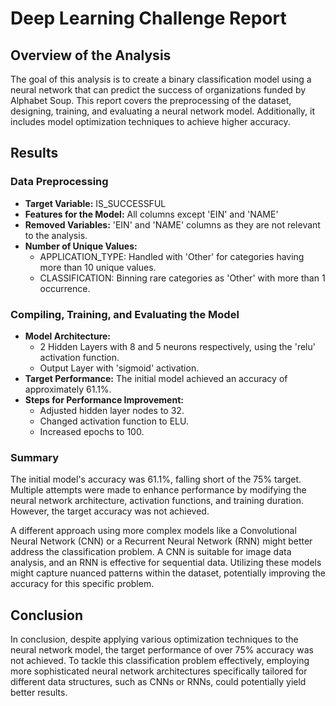 # Deep Learning Challenge Report

## Overview of the Analysis
The goal of this analysis is to create a binary classification model using a neural network that can predict the success of organizations funded by Alphabet Soup. This report covers the preprocessing of the dataset, designing, training, and evaluating a neural network model. Additionally, it includes model optimization techniques to achieve higher accuracy.

## Results

### Data Preprocessing
- **Target Variable:** IS_SUCCESSFUL
- **Features for the Model:** All columns except 'EIN' and 'NAME'
- **Removed Variables:** 'EIN' and 'NAME' columns as they are not relevant to the analysis.
- **Number of Unique Values:**
  - APPLICATION_TYPE: Handled with 'Other' for categories having more than 10 unique values.
  - CLASSIFICATION: Binning rare categories as 'Other' with more than 1 occurrence.

### Compiling, Training, and Evaluating the Model
- **Model Architecture:**
  - 2 Hidden Layers with 8 and 5 neurons respectively, using the 'relu' activation function.
  - Output Layer with 'sigmoid' activation.
- **Target Performance:** The initial model achieved an accuracy of approximately 61.1%.
- **Steps for Performance Improvement:**
  - Adjusted hidden layer nodes to 32.
  - Changed activation function to ELU.
  - Increased epochs to 100.

### Summary
The initial model's accuracy was 61.1%, falling short of the 75% target. Multiple attempts were made to enhance performance by modifying the neural network architecture, activation functions, and training duration. However, the target accuracy was not achieved.

A different approach using more complex models like a Convolutional Neural Network (CNN) or a Recurrent Neural Network (RNN) might better address the classification problem. A CNN is suitable for image data analysis, and an RNN is effective for sequential data. Utilizing these models might capture nuanced patterns within the dataset, potentially improving the accuracy for this specific problem.

## Conclusion
In conclusion, despite applying various optimization techniques to the neural network model, the target performance of over 75% accuracy was not achieved. To tackle this classification problem effectively, employing more sophisticated neural network architectures specifically tailored for different data structures, such as CNNs or RNNs, could potentially yield better results.
